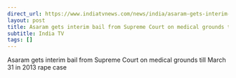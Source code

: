 ```yaml
---
direct_url: https://www.indiatvnews.com/news/india/asaram-gets-interim-bail-from-supreme-court-on-medical-grounds-in-rape-case-reactions-latest-updates-2025-01-07-969976
layout: post
title: Asaram gets interim bail from Supreme Court on medical grounds till March 31 in 2013 rape case
subtitle: India TV
tags: []
---
```


Asaram gets interim bail from Supreme Court on medical grounds till March 31 in 2013 rape case

